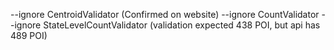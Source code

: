 --ignore CentroidValidator (Confirmed on website)
--ignore CountValidator --ignore StateLevelCountValidator (validation expected 438 POI, but api has 489 POI)
